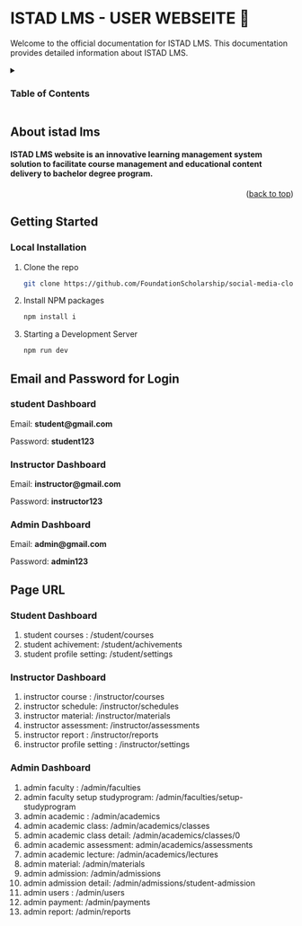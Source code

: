 # ISTAD LMS - USER WEBSEITE 📖

Welcome to the official documentation for ISTAD LMS. This documentation provides detailed information about ISTAD LMS.

<!-- TABLE OF CONTENTS -->
<details>
  <summary><h3>Table of Contents</h3></summary>
  <ol>
    <li>
      <a href="#about-istad-lms">About ISTAD LMS</a>
    </li>
    <li>
      <a href="#getting-started">Getting Started</a>
      <ul>
        <li><a href="#local-installation">Local Installation</a></li>
         <li><a href="#email-and-password-for-login">Email and Password for Login</a></li>
      </ul>
    </li>
    <li><a href="#page-url">Page URL</a></li>
  </ol>
</details>

<!-- ABOUT THE PROJECT -->

## About istad lms

<h4 >ISTAD LMS website is an innovative learning management system solution to facilitate course management and educational content delivery to bachelor degree program.</h4>

<p align="right">(<a href="#readme-top">back to top</a>)</p>

<!-- GETTING STARTED -->

## Getting Started

### Local Installation

1. Clone the repo
   ```sh
   git clone https://github.com/FoundationScholarship/social-media-clone.git
   ```
2. Install NPM packages
   ```sh
   npm install i
   ```
3. Starting a Development Server
   ```sh
   npm run dev
   ```

## Email and Password for Login

### student Dashboard

<p>Email: <b>student@gmail.com</b></p>
<p>Password: <b>student123</b></p>

### Instructor Dashboard

<p>Email: <b>instructor@gmail.com</b></p>
<p>Password: <b>instructor123</b></p>

### Admin Dashboard

<p>Email: <b>admin@gmail.com</b></p>
<p>Password: <b>admin123</b></p>

<!-- Page URL -->

## Page URL

### Student Dashboard

1.  student courses : /student/courses
2.  student achivement: /student/achivements
3.  student profile setting: /student/settings

### Instructor Dashboard

1.  instructor course : /instructor/courses
2.  instructor schedule: /instructor/schedules
3.  instructor material: /instructor/materials
4.  instructor assessment: /instructor/assessments
5.  instructor report : /instructor/reports
6.  instructor  profile setting : /instructor/settings

### Admin Dashboard

1.  admin faculty : /admin/faculties
2.  admin faculty setup studyprogram: /admin/faculties/setup-studyprogram
3.  admin academic : /admin/academics
4.  admin academic class: /admin/academics/classes
5.  admin academic class detail: /admin/academics/classes/0
6.  admin academic assessment: admin/academics/assessments
7.  admin academic lecture: /admin/academics/lectures
8.  admin material: /admin/materials
9.  admin admission: /admin/admissions
10. admin admission detail: /admin/admissions/student-admission
11. admin users : /admin/users
12. admin payment: /admin/payments
13. admin report: /admin/reports
